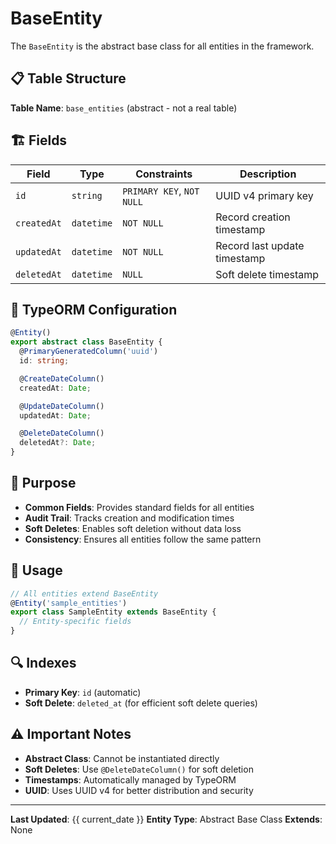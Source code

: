 # BaseEntity

The `BaseEntity` is the abstract base class for all entities in the framework.

## 📋 Table Structure

**Table Name**: `base_entities` (abstract - not a real table)

## 🏗️ Fields

| Field | Type | Constraints | Description |
|-------|------|-------------|-------------|
| `id` | `string` | `PRIMARY KEY`, `NOT NULL` | UUID v4 primary key |
| `createdAt` | `datetime` | `NOT NULL` | Record creation timestamp |
| `updatedAt` | `datetime` | `NOT NULL` | Record last update timestamp |
| `deletedAt` | `datetime` | `NULL` | Soft delete timestamp |

## 🔧 TypeORM Configuration

```typescript
@Entity()
export abstract class BaseEntity {
  @PrimaryGeneratedColumn('uuid')
  id: string;

  @CreateDateColumn()
  createdAt: Date;

  @UpdateDateColumn()
  updatedAt: Date;

  @DeleteDateColumn()
  deletedAt?: Date;
}
```

## 🎯 Purpose

- **Common Fields**: Provides standard fields for all entities
- **Audit Trail**: Tracks creation and modification times
- **Soft Deletes**: Enables soft deletion without data loss
- **Consistency**: Ensures all entities follow the same pattern

## 📝 Usage

```typescript
// All entities extend BaseEntity
@Entity('sample_entities')
export class SampleEntity extends BaseEntity {
  // Entity-specific fields
}
```

## 🔍 Indexes

- **Primary Key**: `id` (automatic)
- **Soft Delete**: `deleted_at` (for efficient soft delete queries)

## ⚠️ Important Notes

- **Abstract Class**: Cannot be instantiated directly
- **Soft Deletes**: Use `@DeleteDateColumn()` for soft deletion
- **Timestamps**: Automatically managed by TypeORM
- **UUID**: Uses UUID v4 for better distribution and security

---

**Last Updated**: {{ current_date }}
**Entity Type**: Abstract Base Class
**Extends**: None

